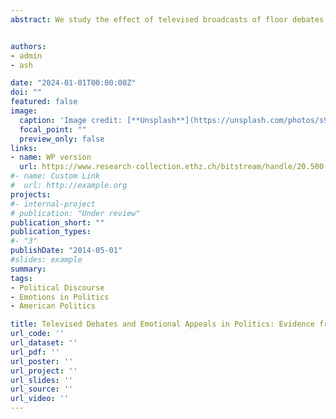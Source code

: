 ```yaml
---
abstract: We study the effect of televised broadcasts of floor debates on the rhetoric and behavior of U.S. Congress Members. First, we show in a differences-in-differences analysis that the introduction of C-SPAN broadcasts in 1979 increased the use of emotional appeals in the House relative to the Senate, where televised floor debates were not introduced until later. Second, we use exogenous variation in C-SPAN channel positioning as an instrument for C-SPAN viewership by Congressional district and show that House Members from districts with exogenously higher C-SPAN viewership are more emotive in floor debates. Contra accountability models of transparency, C-SPAN has no effect on measures of legislative effort on behalf of constituents, and if anything it reduces a politician’s constituency orientation. We find that local news coverage – that is, mediated rather than direct transparency – has the opposite effect of C-SPAN, increasing legislative effort but with no effect on emotional rhetoric. Looking to electoral pressures as a mechanism, we find the emotionality effect of C-SPAN is strongest in competitive districts. Finally, C-SPAN exposure increases the vote share for incumbent Congress Members, and more so among those who speak more emotionally. These results highlight the importance of audience and mediation in the political impacts of higher transparency.


authors:
- admin
- ash

date: "2024-01-01T00:00:00Z"
doi: ""
featured: false
image:
  caption: 'Image credit: [**Unsplash**](https://unsplash.com/photos/s9CC2SKySJM)'
  focal_point: ""
  preview_only: false
links:
- name: WP version
  url: https://www.research-collection.ethz.ch/bitstream/handle/20.500.11850/597696/CLE_WP_2023_01.pdf?sequence=1
#- name: Custom Link
#  url: http://example.org
projects:
#- internal-project
# publication: "Under review"
publication_short: ""
publication_types:
#- "3"
publishDate: "2014-05-01"
#slides: example
summary: 
tags: 
- Political Discourse
- Emotions in Politics
- American Politics

title: Televised Debates and Emotional Appeals in Politics: Evidence from C-SPAN
url_code: ''
url_dataset: ''
url_pdf: ''
url_poster: ''
url_project: ''
url_slides: ''
url_source: ''
url_video: ''
---
```


